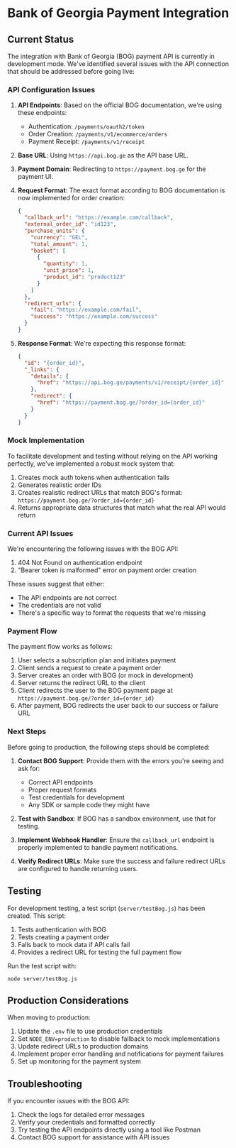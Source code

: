 # Bank of Georgia Payment Integration

## Current Status

The integration with Bank of Georgia (BOG) payment API is currently in development mode. We've identified several issues with the API connection that should be addressed before going live:

### API Configuration Issues

1. **API Endpoints**: Based on the official BOG documentation, we're using these endpoints:

   - Authentication: `/payments/oauth2/token`
   - Order Creation: `/payments/v1/ecommerce/orders`
   - Payment Receipt: `/payments/v1/receipt`

2. **Base URL**: Using `https://api.bog.ge` as the API base URL.

3. **Payment Domain**: Redirecting to `https://payment.bog.ge` for the payment UI.

4. **Request Format**: The exact format according to BOG documentation is now implemented for order creation:

   ```json
   {
     "callback_url": "https://example.com/callback",
     "external_order_id": "id123",
     "purchase_units": {
       "currency": "GEL",
       "total_amount": 1,
       "basket": [
         {
           "quantity": 1,
           "unit_price": 1,
           "product_id": "product123"
         }
       ]
     },
     "redirect_urls": {
       "fail": "https://example.com/fail",
       "success": "https://example.com/success"
     }
   }
   ```

5. **Response Format**: We're expecting this response format:
   ```json
   {
     "id": "{order_id}",
     "_links": {
       "details": {
         "href": "https://api.bog.ge/payments/v1/receipt/{order_id}"
       },
       "redirect": {
         "href": "https://payment.bog.ge/?order_id={order_id}"
       }
     }
   }
   ```

### Mock Implementation

To facilitate development and testing without relying on the API working perfectly, we've implemented a robust mock system that:

1. Creates mock auth tokens when authentication fails
2. Generates realistic order IDs
3. Creates realistic redirect URLs that match BOG's format: `https://payment.bog.ge/?order_id={order_id}`
4. Returns appropriate data structures that match what the real API would return

### Current API Issues

We're encountering the following issues with the BOG API:

1. 404 Not Found on authentication endpoint
2. "Bearer token is malformed" error on payment order creation

These issues suggest that either:

- The API endpoints are not correct
- The credentials are not valid
- There's a specific way to format the requests that we're missing

### Payment Flow

The payment flow works as follows:

1. User selects a subscription plan and initiates payment
2. Client sends a request to create a payment order
3. Server creates an order with BOG (or mock in development)
4. Server returns the redirect URL to the client
5. Client redirects the user to the BOG payment page at `https://payment.bog.ge/?order_id={order_id}`
6. After payment, BOG redirects the user back to our success or failure URL

### Next Steps

Before going to production, the following steps should be completed:

1. **Contact BOG Support**: Provide them with the errors you're seeing and ask for:

   - Correct API endpoints
   - Proper request formats
   - Test credentials for development
   - Any SDK or sample code they might have

2. **Test with Sandbox**: If BOG has a sandbox environment, use that for testing.

3. **Implement Webhook Handler**: Ensure the `callback_url` endpoint is properly implemented to handle payment notifications.

4. **Verify Redirect URLs**: Make sure the success and failure redirect URLs are configured to handle returning users.

## Testing

For development testing, a test script (`server/testBog.js`) has been created. This script:

1. Tests authentication with BOG
2. Tests creating a payment order
3. Falls back to mock data if API calls fail
4. Provides a redirect URL for testing the full payment flow

Run the test script with:

```
node server/testBog.js
```

## Production Considerations

When moving to production:

1. Update the `.env` file to use production credentials
2. Set `NODE_ENV=production` to disable fallback to mock implementations
3. Update redirect URLs to production domains
4. Implement proper error handling and notifications for payment failures
5. Set up monitoring for the payment system

## Troubleshooting

If you encounter issues with the BOG API:

1. Check the logs for detailed error messages
2. Verify your credentials and formatted correctly
3. Try testing the API endpoints directly using a tool like Postman
4. Contact BOG support for assistance with API issues

